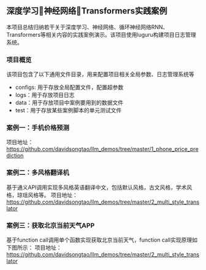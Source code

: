 ## 深度学习🚀神经网络🚀Transformers实践案例
本项目总结归纳若干关于深度学习、神经网络、循环神经网络RNN、Transformers等相关内容的实践案例演示。该项目使用luguru构建项目日志管理系统。

### 项目概览
该项目包含了以下通用文件目录，用来配置项目相关全局参数、日志管理系统等
+ configs: 用于存放全局配置文件，配置超参数
+ logs：用于存放项目日志
+ data：用于存放项目中案例要用到的数据文件
+ test：用于存放某些案例脚本的单元测试文件

### 案例一：手机价格预测
项目地址：https://github.com/davidsongtao/llm_demos/tree/master/1_phone_price_prediction

### 案例二：多风格翻译机
基于通义API调用实现多风格英语翻译中文，包括默认风格，古文风格，学术风格，琼瑶风格等。
项目地址：https://github.com/davidsongtao/llm_demos/tree/master/2_multi_style_translator

### 案例三：获取北京当前天气APP
基于function call调用单个函数实现获取北京当前天气，function call实现原理如下图所示：
项目地址：https://github.com/davidsongtao/llm_demos/tree/master/2_multi_style_translator
